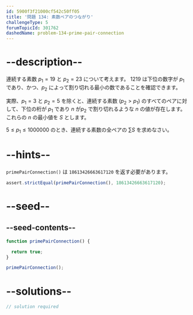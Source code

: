 ```yaml
---
id: 5900f3f21000cf542c50ff05
title: '問題 134: 素数ペアのつながり'
challengeType: 5
forumTopicId: 301762
dashedName: problem-134-prime-pair-connection
---
```


# --description--

連続する素数 $p_1 = 19$ と $p_2 = 23$ について考えます。 1219 は下位の数字が $p_1$ であり、かつ、$p_2$ によって割り切れる最小の数であることを確認できます。

実際、$p_1 = 3$ と $p_2 = 5$ を除くと、連続する素数 ($p_2 > p_1$) のすべてのペアに対して、下位の桁が $p_1$ であり $n$ が$p_2$ で割り切れるような $n$ の値が存在します。 これらの $n$ の最小値を $S$ とします。

$5 ≤ p_1 ≤ 1000000$ のとき、連続する素数の全ペアの $\sum{S}$ を求めなさい。

# --hints--

`primePairConnection()` は `18613426663617120` を返す必要があります。

```js
assert.strictEqual(primePairConnection(), 18613426663617120);
```

# --seed--

## --seed-contents--

```js
function primePairConnection() {

  return true;
}

primePairConnection();
```

# --solutions--

```js
// solution required
```
